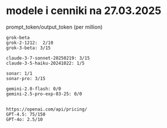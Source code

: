 # modele i cenniki na 27.03.2025

prompt_token/output_token (per million)

```
grok-beta
grok-2-1212:  2/10
grok-3-beta: 3/15

claude-3-7-sonnet-20250219: 3/15
claude-3-5-haiku-20241022: 1/5

sonar: 1/1
sonar-pro: 3/15

gemini-2.0-flash: 0/0 
gemini-2.5-pro-exp-03-25: 0/0


https://openai.com/api/pricing/
GPT-4.5: 75/150
GPT-4o: 2.5/10

```